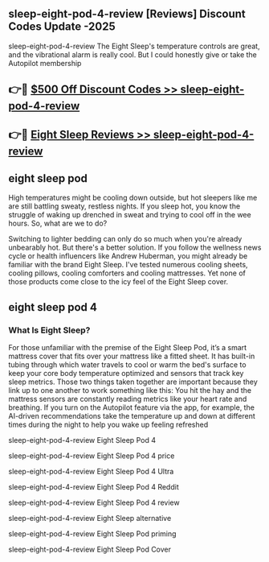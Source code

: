 ## sleep-eight-pod-4-review [Reviews​] Discount Codes Update -2025

sleep-eight-pod-4-review The Eight Sleep's temperature controls are great, and the vibrational alarm is really cool. But I could honestly give or take the Autopilot membership

## 👉🔴 [$500 Off Discount Codes >> sleep-eight-pod-4-review](http://download.freeplayer.one?title=sleep-eight-pod-4-review&ref=18-ES)

## 👉🔴 [Eight Sleep Reviews >> sleep-eight-pod-4-review](http://download.freeplayer.one?title=sleep-eight-pod-4-review&ref=18-ES)

## eight sleep pod

High temperatures might be cooling down outside, but hot sleepers like me are still battling sweaty, restless nights. If you sleep hot, you know the struggle of waking up drenched in sweat and trying to cool off in the wee hours. So, what are we to do?

Switching to lighter bedding can only do so much when you're already unbearably hot. But there's a better solution. If you follow the wellness news cycle or health influencers like Andrew Huberman, you might already be familiar with the brand Eight Sleep. I've tested numerous cooling sheets, cooling pillows, cooling comforters and cooling mattresses. Yet none of those products come close to the icy feel of the Eight Sleep cover.

## eight sleep pod 4

### What Is Eight Sleep?

For those unfamiliar with the premise of the Eight Sleep Pod, it’s a smart mattress cover that fits over your mattress like a fitted sheet. It has built-in tubing through which water travels to cool or warm the bed's surface to keep your core body temperature optimized and sensors that track key sleep metrics. Those two things taken together are important because they link up to one another to work something like this: You hit the hay and the mattress sensors are constantly reading metrics like your heart rate and breathing. If you turn on the Autopilot feature via the app, for example, the AI-driven recommendations take the temperature up and down at different times during the night to help you wake up feeling refreshed

sleep-eight-pod-4-review Eight Sleep Pod 4

sleep-eight-pod-4-review Eight Sleep Pod 4 price

sleep-eight-pod-4-review Eight Sleep Pod 4 Ultra

sleep-eight-pod-4-review Eight Sleep Pod 4 Reddit

sleep-eight-pod-4-review Eight Sleep Pod 4 review

sleep-eight-pod-4-review Eight Sleep alternative

sleep-eight-pod-4-review Eight Sleep Pod priming

sleep-eight-pod-4-review Eight Sleep Pod Cover